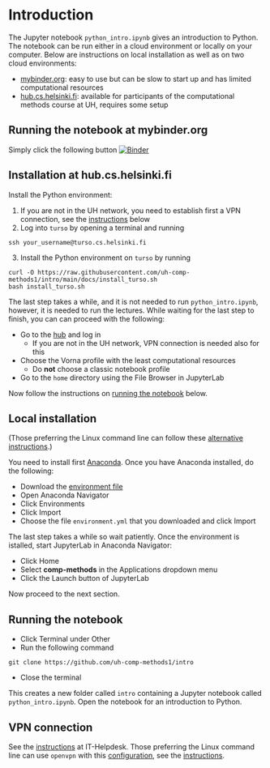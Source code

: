 # Introduction

The Jupyter notebook `python_intro.ipynb` gives an introduction to Python. The notebook can be run either in a cloud environment or locally on your computer. Below are instructions on local installation as well as on two cloud environments:
* [mybinder.org](https://mybinder.readthedocs.io/en/latest/about/about.html): easy to use but can be slow to start up and has limited computational resources
* [hub.cs.helsinki.fi](https://wiki.helsinki.fi/display/it4sci/Jupyter+Hub+User+Guide): available for participants of the computational methods course at UH, requires some setup

## Running the notebook at mybinder.org

Simply click the following button 
[![Binder](https://mybinder.org/badge_logo.svg)](https://mybinder.org/v2/gh/uh-comp-methods1/intro/main?labpath=python_intro.ipynb)

## Installation at hub.cs.helsinki.fi

Install the Python environment:

1. If you are not in the UH network, you need to establish first a VPN connection, see the [instructions](#vpn-connection) below
2. Log into `turso` by opening a terminal and running
```
ssh your_username@turso.cs.helsinki.fi
```
3. Install the Python environment on `turso` by running
```
curl -O https://raw.githubusercontent.com/uh-comp-methods1/intro/main/docs/install_turso.sh
bash install_turso.sh
```

The last step takes a while, and it is not needed to run `python_intro.ipynb`, however, it is needed to run the lectures. 
While waiting for the last step to finish, you can can proceed with the following:

* Go to the [hub](https://hub.cs.helsinki.fi) and log in
    - If you are not in the UH network, VPN connection is needed also for this
* Choose the Vorna profile with the least computational resources 
  - Do **not** choose a classic notebook profile
* Go to the `home` directory using the File Browser in JupyterLab

Now follow the instructions on [running the notebook](#running-the-notebook) below.

## Local installation

(Those preferring the Linux command line can follow these [alternative instructions](docs/install_cli.md).)

You need to install first [Anaconda](https://www.anaconda.com/products/individual). Once you have Anaconda installed, do the following: 

* Download the [environment file](https://raw.githubusercontent.com/uh-comp-methods1/intro/main/docs/environment.yml)
* Open Anaconda Navigator
* Click Environments
* Click Import
* Choose the file `environment.yml` that you downloaded and click Import

The last step takes a while so wait patiently. Once the environment is istalled, start JupyterLab in Anaconda Navigator:

* Click Home
* Select **comp-methods** in the Applications dropdown menu
* Click the Launch button of JupyterLab 

Now proceed to the next section.

## Running the notebook

* Click Terminal under Other
* Run the following command 
```
git clone https://github.com/uh-comp-methods1/intro
```
* Close the terminal

This creates a new folder called `intro`
containing a Jupyter notebook called `python_intro.ipynb`.
Open the notebook for an introduction to Python.

## VPN connection

See the [instructions](https://helpdesk.it.helsinki.fi/en/help/5190) at IT-Helpdesk. Those preferring the Linux command line can use `openvpn` with this [configuration](https://cubbli.cs.helsinki.fi/hy-vpn-tun.ovpn), see the [instructions](https://wiki.helsinki.fi/display/it4sci/Remote+access+to+University+resources).
